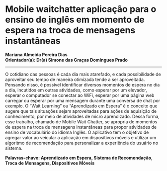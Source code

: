 # Mobile waitchatter aplicação para o ensino de inglês em momento de espera na troca de mensagens instantâneas
**Mariana Almeida Pereira Dias**  
**Orientador(a): Dr(a) Simone das Graças Domingues Prado**
***
O cotidiano das pessoas é cada dia mais atarefado, e cada possibilidade de aproveitar seu tempo de maneira otimizada tende a ser aproveitada. Pensando nisso, é possível identificar diversos momentos de espera no dia a dia, incutidos em outras atividades, como esperar por um elevador, esperar o computador se conectar ao WiFi, esperar por uma página web carregar ou esperar por uma mensagem durante uma conversa de chat por exemplo. O “Wait Learning” ou “Aprendizado em Espera” é o conceito que sugere que tais situações sejam aproveitadas para ações de aquisição de conhecimento, por meio de atividades de micro aprendizado. Dessa forma, esse trabalho, chamado de Mobile Wait Chatter, se apropria de momentos de espera na troca de mensagens instantâneas para propor atividades de ensino de vocabulário do idioma Inglês. O aplicativo tem o objetivo de agregar valor ao veicular a aplicação em dispositivos móveis e utilizar um algoritmo de recomendação para personalizar a experiência do usuário no sistema.  

**Palavras-chave: Aprendizado em Espera, Sistema de Recomendação, Troca de Mensagens, Dispositivos Móveis**